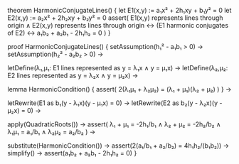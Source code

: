 theorem HarmonicConjugateLines() {
  let E1(x,y) := a₁x² + 2h₁xy + b₁y² = 0
  let E2(x,y) := a₂x² + 2h₂xy + b₂y² = 0
  assert(
    E1(x,y) represents lines through origin ∧
    E2(x,y) represents lines through origin ↔
    (E1 harmonic conjugates of E2) ↔ 
    a₁b₂ + a₂b₁ - 2h₁h₂ = 0
  )
}

proof HarmonicConjugateLines() {
  setAssumption(h₁² - a₁b₁ > 0) →
  setAssumption(h₂² - a₂b₂ > 0) →
  
  letDefine(λ₁,μ₁: E1 lines represented as y = λ₁x ∧ y = μ₁x) →
  letDefine(λ₂,μ₂: E2 lines represented as y = λ₂x ∧ y = μ₂x) →
  
  lemma HarmonicCondition() {
    assert(
      2(λ₁μ₁ + λ₂μ₂) = (λ₁ + μ₁)(λ₂ + μ₂)
    )
  } →
  
  letRewrite(E1 as b₁(y - λ₁x)(y - μ₁x) = 0) →
  letRewrite(E2 as b₂(y - λ₂x)(y - μ₂x) = 0) →
  
  apply(QuadraticRoots()) →
  assert(
    λ₁ + μ₁ = -2h₁/b₁ ∧
    λ₂ + μ₂ = -2h₂/b₂ ∧
    λ₁μ₁ = a₁/b₁ ∧
    λ₂μ₂ = a₂/b₂
  ) →
  
  substitute(HarmonicCondition()) →
  assert(2(a₁/b₁ + a₂/b₂) = 4h₁h₂/(b₁b₂)) →
  simplify() →
  assert(a₁b₂ + a₂b₁ - 2h₁h₂ = 0)
}